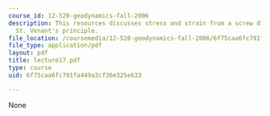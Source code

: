 ```yaml
---
course_id: 12-520-geodynamics-fall-2006
description: This resources discusses stress and strain from a screw dislocation and
  St. Venant's principle.
file_location: /coursemedia/12-520-geodynamics-fall-2006/6f75caa6fc791fa449a3cf36e325e633_lecture17.pdf
file_type: application/pdf
layout: pdf
title: lecture17.pdf
type: course
uid: 6f75caa6fc791fa449a3cf36e325e633

---
```

None